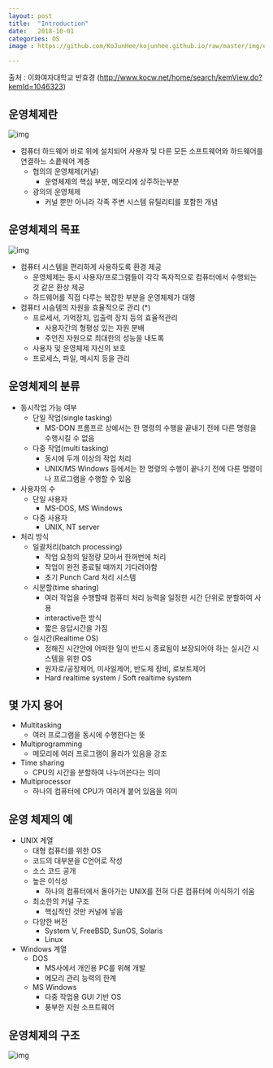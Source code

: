 ```yaml
---
layout: post
title:  "Introduction"
date:   2018-10-01
categories: OS
image : https://github.com/KoJunHee/kojunhee.github.io/raw/master/img/os.png

---
```


출처 : 이화여자대학교 반효경 (http://www.kocw.net/home/search/kemView.do?kemId=1046323)

## 운영체제란

![img](https://github.com/KoJunHee/kojunhee.github.io/raw/master/img/oss101.png)

- 컴퓨터 하드웨어 바로 위에 설치되어 사용자 및 다른 모든 소프트웨어와 하드웨어를 연결하느 소픝웨어 계층
  - 협의의 운영체제(커널)
    - 운영체제의 핵심 부분, 메모리에 상주하는부분
  - 광의의 운영체제
    - 커널 뿐만 아니라 각족 주변 시스템 유틸리티를 포함한 개념

## 운영체제의 목표

![img](https://github.com/KoJunHee/kojunhee.github.io/raw/master/img/oss102.png)

- 컴퓨터 시스템을 편리하게 사용하도록 환경 제공
  - 운영체제는 동시 사용자/프로그램들이 각각 독자적으로 컴퓨터에서 수행되는 것 같은 환상 제공
  - 하드웨어를 직접 다루는 복잡한 부분을 운영체제가 대행
- 컴퓨터 시슴템의 자원을 효율적으로 관리 (*)
  - 프로세서, 기억장치, 입출력 장치 등의 효율적관리
    - 사용자간의 형평성 있는 자원 분배
    - 주언진 자원으로 최대한의 성능을 내도록
  - 사용자 및 운영체제 자신의 보호
  - 프로세스, 파일, 메시지 등을 관리

## 운영체제의 분류

- 동시작업 가능 여부
  - 단일 작업(single tasking)
    - MS-DON 프롬프르 상에서는 한 명령의 수행을 끝내기 전에 다른 명령을 수행시킬 수 없음
  - 다중 작업(multi tasking)
    - 동시에 두개 이상의 작업 처리
    - UNIX/MS Windows 등에서는 한 명령의 수행이 끝나기 전에 다른 명령이나 프로그램을 수행할 수 있음
- 사용자의 수
  - 단일 사용자
    - MS-DOS, MS Windows
  - 다중 사용자
    - UNIX, NT server
- 처리 방식
  - 일괄처리(batch processing)
    - 작업 요청의 일정량 모아서 한꺼번에 처리
    - 작업이 완전 종료될 때까지 기다려야함
    - 초기 Punch Card 처리 시스템
  - 시분할(time sharing)
    - 여러 작업을 수행할때 컴퓨터 처리 능력을 일정한 시간 단위로 분할하여 사용
    - interactive한 방식
    - 짧은 응답시간을 가짐
  - 실시간(Realtime OS)
    - 정해진 시간안에 어떠한 일이 반드시 종료됨이 보장되어야 하는 실시간 시스템을 위한 OS
    - 원자로/공장제어, 미사일제어, 반도체 장비, 로보트제어
    - Hard realtime system / Soft realtime system

## 몇 가지 용어

- Multitasking
  - 여러 프로그램을 동시에 수행한다는 뜻
- Multiprogramming
  - 메모리에 여러 프로그램이 올라가 있음을 강조
- Time sharing
  - CPU의 시간을 분할하여 나누어쓴다는 의미
- Multiprocessor
  - 하나의 컴퓨터에 CPU가 여러개 붙어 있음을 의미

## 운영 체제의 예

- UNIX 계열
  - 대형 컴퓨터를 위한 OS
  - 코드의 대부분을 C언어로 작성
  - 소스 코드 공개
  - 높은 이식성
    - 하나의 컴퓨터에서 돌아가는 UNIX를 전혀 다른 컴퓨터에 이식하기 쉬움
  - 최소한의 커널 구조
    - 핵심적인 것만 커널에 넣음
  - 다양한 버전
    - System V, FreeBSD, SunOS, Solaris
    - Linux
- Windows 계열
  - DOS
    - MS사에서 개인용 PC를 위해 개발
    - 메모리 관리 능력의 한계 
  - MS Windows 
    - 다중 작업용 GUI 기반 OS
    - 풍부한 지원 소프트웨어

## 운영체제의 구조

![img](https://github.com/KoJunHee/kojunhee.github.io/raw/master/img/oss103.png)

